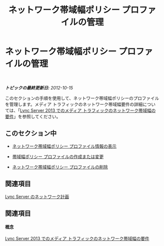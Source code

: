 ﻿---
title: ネットワーク帯域幅ポリシー プロファイルの管理
TOCTitle: ネットワーク帯域幅ポリシー プロファイルの管理
ms:assetid: bc7b1a8a-5dce-425f-a84d-6a9aff569c20
ms:mtpsurl: https://technet.microsoft.com/ja-jp/library/JJ721867(v=OCS.15)
ms:contentKeyID: 49887123
ms.date: 05/19/2016
mtps_version: v=OCS.15
ms.translationtype: HT
---

# ネットワーク帯域幅ポリシー プロファイルの管理

 

_**トピックの最終更新日:** 2012-10-15_

このセクションの手順を使用して、ネットワーク帯域幅ポリシーのプロファイルを管理します。メディア トラフィックのネットワーク帯域幅要件の詳細については、「[Lync Server 2013 でのメディア トラフィックのネットワーク帯域幅の要件](lync-server-2013-network-bandwidth-requirements-for-media-traffic.md)」を参照してください。

## このセクション中

  - [ネットワーク帯域幅ポリシー プロファイル情報の表示](lync-server-2013-viewing-network-bandwidth-policy-profile-information.md)

  - [帯域幅ポリシー プロファイルの作成または変更](lync-server-2013-creating-or-modifying-bandwidth-policy-profiles.md)

  - [ネットワーク帯域幅ポリシー プロファイルの削除](lync-server-2013-deleting-network-bandwidth-policy-profiles.md)

## 関連項目

[Lync Server のネットワーク計画](lync-server-2013-network-planning.md)

## 関連項目

#### 概念

[Lync Server 2013 でのメディア トラフィックのネットワーク帯域幅の要件](lync-server-2013-network-bandwidth-requirements-for-media-traffic.md)

